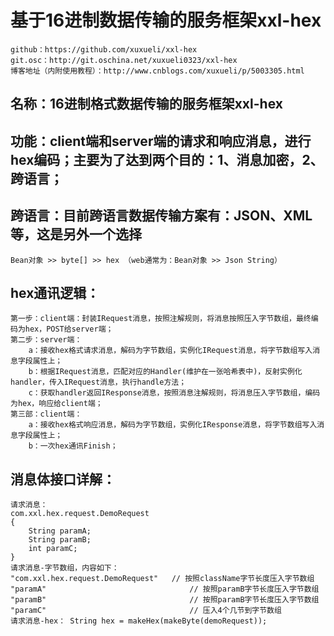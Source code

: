 # 基于16进制数据传输的服务框架xxl-hex
	github：https://github.com/xuxueli/xxl-hex
	git.osc：http://git.oschina.net/xuxueli0323/xxl-hex
	博客地址（内附使用教程）：http://www.cnblogs.com/xuxueli/p/5003305.html

## 名称：16进制格式数据传输的服务框架xxl-hex
## 功能：client端和server端的请求和响应消息，进行hex编码；主要为了达到两个目的：1、消息加密，2、跨语言；
## 跨语言：目前跨语言数据传输方案有：JSON、XML等，这是另外一个选择
	Bean对象 >> byte[] >> hex （web通常为：Bean对象 >> Json String）
## hex通讯逻辑：
	第一步：client端：封装IRequest消息，按照注解规则，将消息按照压入字节数组，最终编码为hex，POST给server端；
	第二步：server端：
		a：接收hex格式请求消息，解码为字节数组，实例化IRequest消息，将字节数组写入消息字段属性上；
		b：根据IRequest消息，匹配对应的Handler(维护在一张哈希表中)，反射实例化handler，传入IRequest消息，执行handle方法；
		c：获取handler返回IResponse消息，按照消息注解规则，将消息压入字节数组，编码为hex，响应给client端；
	第三部：client端：
		a：接收hex格式响应消息，解码为字节数组，实例化IResponse消息，将字节数组写入消息字段属性上；
		b：一次hex通讯Finish；

## 消息体接口详解：
	请求消息：
	com.xxl.hex.request.DemoRequest
	{
		String paramA;		
		String paramB;		
		int paramC;		
	}
	请求消息-字节数组，内容如下：
	"com.xxl.hex.request.DemoRequest"	// 按照className字节长度压入字节数组
	"paramA"								// 按照paramB字节长度压入字节数组
	"paramB"								// 按照paramB字节长度压入字节数组
	"paramC"								// 压入4个几节到字节数组
	请求消息-hex： String hex = makeHex(makeByte(demoRequest));
